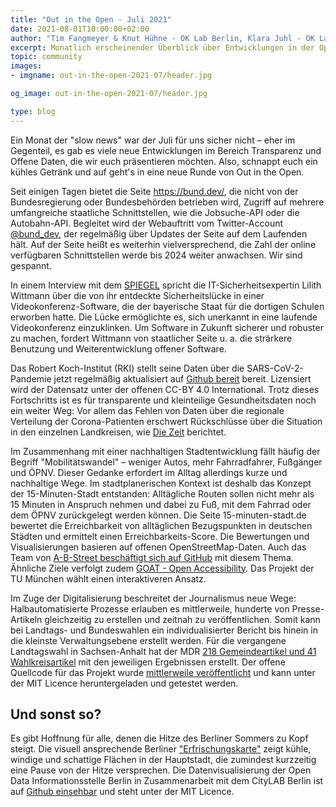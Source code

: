 ```yaml
---
title: "Out in the Open - Juli 2021"
date: 2021-08-01T10:00:00+02:00
author: "Tim Fangmeyer & Knut Hühne - OK Lab Berlin, Klara Juhl - OK Lab Osnabrück"
excerpt: Monatlich erscheinender Überblick über Entwicklungen in der Open Data and Civic Tech Szene
topic: community
images:
- imgname: out-in-the-open-2021-07/header.jpg

og_image: out-in-the-open-2021-07/header.jpg

type: blog
---
```

Ein Monat der "slow news" war der Juli für uns sicher nicht – eher im Gegenteil, es gab es viele neue Entwicklungen im Bereich Transparenz und Offene Daten, die wir euch präsentieren möchten. Also, schnappt euch ein kühles Getränk und auf geht's in eine neue Runde von Out in the Open.  

Seit einigen Tagen bietet die Seite https://bund.dev/, die nicht von der Bundesregierung oder Bundesbehörden betrieben wird, Zugriff auf mehrere umfangreiche staatliche Schnittstellen, wie die Jobsuche-API oder die Autobahn-API. Begleitet wird der Webauftritt vom Twitter-Account [@bund_dev](https://twitter.com/bund_dev), der regelmäßig über Updates der Seite auf dem Laufenden hält. Auf der Seite heißt es weiterhin vielversprechend, die Zahl der online verfügbaren Schnittstellen werde bis 2024 weiter anwachsen. Wir sind gespannt.  

In einem Interview mit dem [SPIEGEL](https://www.spiegel.de/netzwelt/netzpolitik/unsichere-corona-software-start-ups-haben-andere-ziele-als-das-gemeinwohl-a-9cfadfe4-21a1-419f-9d2e-4fb96911840e) spricht die IT-Sicherheitsexpertin Lilith Wittmann über die von ihr entdeckte Sicherheitslücke in einer Videokonferenz-Software, die der bayerische Staat für die dortigen Schulen erworben hatte. Die Lücke ermöglichte es, sich unerkannt in eine laufende Videokonferenz einzuklinken. Um Software in Zukunft sicherer und robuster zu machen, fordert Wittmann von staatlicher Seite u. a. die strärkere Benutzung und Weiterentwicklung offener Software.

Das Robert Koch-Institut (RKI) stellt seine Daten über die SARS-CoV-2-Pandemie jetzt regelmäßig aktualisiert auf [Github bereit]( https://github.com/robert-koch-institut/COVID-19-Impfungen_in_Deutschland) bereit. Lizensiert wird der Datensatz unter der offenen CC-BY 4.0 International. Trotz dieses Fortschritts ist es für transparente und kleinteilige Gesundheitsdaten noch ein weiter Weg: Vor allem das Fehlen von Daten über die regionale Verteilung der Corona-Patienten erschwert Rückschlüsse über die Situation in den einzelnen Landkreisen, wie [Die Zeit](https://https://www.zeit.de/gesundheit/2021-07/corona-inzidenz-infektionen-indikator-faelle-rki-jens-spahn) berichtet.

Im Zusammenhang mit einer nachhaltigen Stadtentwicklung fällt häufig der Begriff "Mobilitätswandel" – weniger Autos, mehr Fahrradfahrer, Fußgänger und ÖPNV. Dieser Gedanke erfordert im Alltag allerdings kurze und nachhaltige Wege. Im stadtplanerischen Kontext ist deshalb das Konzept der 15-Minuten-Stadt entstanden: Alltägliche Routen sollen nicht mehr als 15 Minuten in Anspruch nehmen und dabei zu Fuß, mit dem Fahrrad oder dem ÖPNV zurückgelegt werden können. Die Seite 15-minuten-stadt.de bewertet die Erreichbarkeit von alltäglichen Bezugspunkten in deutschen Städten und ermittelt einen Erreichbarkeits-Score. Die Bewertungen und Visualisierungen basieren auf offenen OpenStreetMap-Daten. Auch das Team von [A-B-Street beschäftigt sich auf GitHub](https://github.com/a-b-street/abstreet/issues/393) mit diesem Thema. Ähnliche Ziele verfolgt zudem [GOAT - Open Accessibility](https://www.open-accessibility.org/). Das Projekt der TU München wählt einen interaktiveren Ansatz. 

Im Zuge der Digitalisierung beschreitet der Journalismus neue Wege: Halbautomatisierte Prozesse erlauben es mittlerweile, hunderte von Presse-Artikeln gleichzeitig zu erstellen und zeitnah zu veröffentlichen. Somit kann bei Landtags- und Bundeswahlen ein individualisierter Bericht bis hinein in die kleinste Verwaltungsebene erstellt werden. Für die vergangene Landtagswahl in Sachsen-Anhalt hat der MDR [218 Gemeindeartikel und 41 Wahlkreisartikel](https://www.mdr.de/nachrichten/sachsen-anhalt/landtagswahl/warum-wir-automatisierte-wahlberichte-fuer-gemeinden-und-wahlkreise-anbieten-100.html) mit den jeweiligen Ergebnissen erstellt. Der offene Quellcode für das Projekt wurde [mittlerweile veröffentlicht](https://www.mdr.de/nachrichten/sachsen-anhalt/landtagswahl/warum-wir-automatisierte-wahlberichte-fuer-gemeinden-und-wahlkreise-anbieten-100.html) und kann unter der MIT Licence heruntergeladen und getestet werden.

## Und sonst so?

Es gibt Hoffnung für alle, denen die Hitze des Berliner Sommers zu Kopf steigt. Die visuell ansprechende Berliner ["Erfrischungskarte"](https://erfrischungskarte.odis-berlin.de/) zeigt kühle, windige und schattige Flächen in der Hauptstadt, die zumindest kurzzeitig eine Pause von der Hitze versprechen. Die Datenvisualisierung der Open Data Informationsstelle Berlin in Zusammenarbeit mit dem CityLAB Berlin ist auf [Github einsehbar](https://github.com/technologiestiftung/erfrischungskarte-frontend/) und steht unter der MIT Licence.
